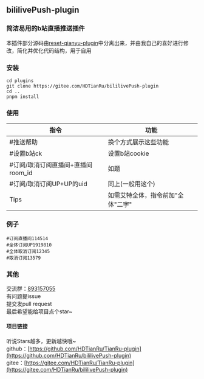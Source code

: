 ## bililivePush-plugin

### 简洁易用的b站直播推送插件
本插件部分源码由[reset-qianyu-plugin](https://gitee.com/think-first-sxs/reset-qianyu-plugin)中分离出来，并由我自己的喜好进行修改，简化并优化代码结构，用于自用

### 安装
```
cd plugins
git clone https://gitee.com/HDTianRu/bililivePush-plugin
cd ..
pnpm install
```

### 使用
|指令|功能|
|-------|-------|
|#推送帮助|换个方式展示这些功能|
|#设置b站ck|设置b站cookie|
|#订阅/取消订阅直播间+直播间room_id|如题|
|#订阅/取消订阅UP+UP的uid|同上(一般用这个)|
|Tips|如需艾特全体，指令前加"全体"二字"|

### 例子
```
#订阅直播间114514
#全体订阅UP1919810
#全体取消订阅12345
#取消订阅13579
```

### 其他
交流群：[893157055](http://qm.qq.com/cgi-bin/qm/qr?_wv=1027&k=BWtOJkAHVX20OlQqgAIPn7UID9LtigSg&group_code=893157055)  
有问题提issue  
提交发pull request  
最后希望能给项目点个star~

#### 项目链接
听说Stars越多，更新越快哦~  
github：[https://github.com/HDTianRu/TianRu-plugin](https://github.com/HDTianRu/bililivePush-plugin)  
gitee：[https://gitee.com/HDTianRu/TianRu-plugin](https://gitee.com/HDTianRu/bililivePush-plugin)